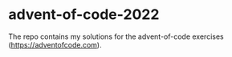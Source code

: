 # advent-of-code-2022

The repo contains my solutions for the advent-of-code exercises (https://adventofcode.com).
